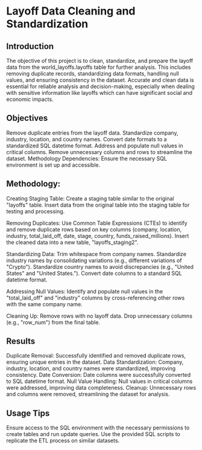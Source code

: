 # Layoff Data Cleaning and Standardization

## Introduction
The objective of this project is to clean, standardize, and prepare the layoff data from the world_layoffs.layoffs table for further analysis. This includes removing duplicate records, standardizing data formats, handling null values, and ensuring consistency in the dataset. Accurate and clean data is essential for reliable analysis and decision-making, especially when dealing with sensitive information like layoffs which can have significant social and economic impacts.

## Objectives
Remove duplicate entries from the layoff data.
Standardize company, industry, location, and country names.
Convert date formats to a standardized SQL datetime format.
Address and populate null values in critical columns.
Remove unnecessary columns and rows to streamline the dataset.
Methodology
Dependencies: Ensure the necessary SQL environment is set up and accessible.

## Methodology:

Creating Staging Table:
Create a staging table similar to the original "layoffs" table.
Insert data from the original table into the staging table for testing and processing.

Removing Duplicates:
Use Common Table Expressions (CTEs) to identify and remove duplicate rows based on key columns (company, location, industry, total_laid_off, date, stage, country, funds_raised_millions).
Insert the cleaned data into a new table, "layoffs_staging2".

Standardizing Data:
Trim whitespace from company names.
Standardize industry names by consolidating variations (e.g., different variations of "Crypto").
Standardize country names to avoid discrepancies (e.g., "United States" and "United States.").
Convert date columns to a standard SQL datetime format.

Addressing Null Values:
Identify and populate null values in the "total_laid_off" and "industry" columns by cross-referencing other rows with the same company name.

Cleaning Up:
Remove rows with no layoff data.
Drop unnecessary columns (e.g., "row_num") from the final table.

## Results
Duplicate Removal: Successfully identified and removed duplicate rows, ensuring unique entries in the dataset.
Data Standardization: Company, industry, location, and country names were standardized, improving consistency.
Date Conversion: Date columns were successfully converted to SQL datetime format.
Null Value Handling: Null values in critical columns were addressed, improving data completeness.
Cleanup: Unnecessary rows and columns were removed, streamlining the dataset for analysis.

## Usage Tips
Ensure access to the SQL environment with the necessary permissions to create tables and run update queries.
Use the provided SQL scripts to replicate the ETL process on similar datasets.



